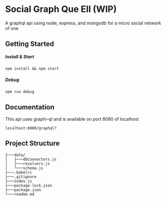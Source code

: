 #  Social Graph Que Ell (WIP)

A graphql api using node, express, and mongodb for a micro social network of one

## Getting Started
##### Install & Start
```npm install && npm start```
##### Debug
```npm run debug```

## Documentation

This api uses graphi-ql and is available on port 8080 of localhost

```localhost:8080/graphql?```

## Project Structure
```
├───data/
│   ├───dbConnectors.js
│   ├───resolvers.js
│   └───schema.js
├───.babelrc
├───.gitignore
├───index.js
├───package-lock.json
├───package.json
└───readme.md
```